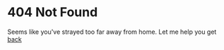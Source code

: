 <!--
[default]
title="Not Found - Lyrx"
-->
# 404 Not Found

Seems like you've strayed too far away from home. Let me help you get [back](./home.md)
